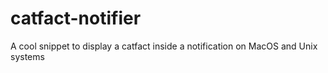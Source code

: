 # catfact-notifier
A cool snippet to display a catfact inside a notification on MacOS and Unix systems
